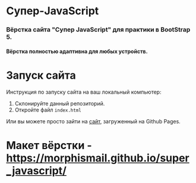# Супер-JavaScript
### Вёрстка сайта "Супер JavaScript" для практики в BootStrap 5. 
#### Вёрстка полностью адаптивна для любых устройств.

# Запуск сайта
Инструкция по запуску сайта на ваш локальный компьютер:
   1. Склонируйте данный репозиторий.
   2. Откройте файл ```index.html```
 
 Или вы можете просто зайти на [сайт](https://evgeniywis.github.io/Super-JavaScript/), загруженный на Github Pages.
   
 # Макет вёрстки - https://morphismail.github.io/super_javascript/
